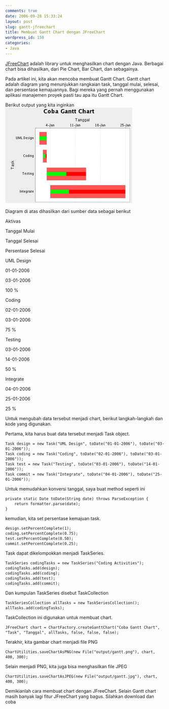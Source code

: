 ```yaml
---
comments: true
date: 2006-09-28 15:33:24
layout: post
slug: gantt-jfreechart
title: Membuat Gantt Chart dengan JFreeChart
wordpress_id: 150
categories:
- Java
---
```


[JFreeChart](http://www.jfree.org/jfreechart/ "Homepage JFreeChart") adalah library untuk menghasilkan chart dengan Java. Berbagai chart bisa dihasilkan, dari Pie Chart, Bar Chart, dan sebagainya. 

Pada artikel ini, kita akan mencoba membuat Gantt Chart. Gantt chart adalah diagram yang menunjukkan rangkaian task, tanggal mulai, selesai, dan persentase kemajuannya. Bagi mereka yang pernah menggunakan aplikasi manajemen proyek pasti tau apa itu Gantt Chart. 



Berikut output yang kita inginkan
![Gantt Chart](/images/uploads/2006/09/gantt.png)

Diagram di atas dihasilkan dari sumber data sebagai berikut







  
Aktivas

  
Tanggal Mulai

  
Tanggal Selesai

  
Persentase Selesai






  
UML Design 

  
01-01-2006

  
03-01-2006

  
100 %






  
Coding 

  
02-01-2006

  
03-01-2006

  
75 %






  
Testing 

  
03-01-2006

  
14-01-2006

  
50 %






  
Integrate 

  
04-01-2006

  
25-01-2006

  
25 %





Untuk mengubah data tersebut menjadi chart, berikut langkah-langkah dan kode yang digunakan. 

Pertama, kita harus buat data tersebut menjadi Task object. 

    Task design = new Task("UML Design", toDate("01-01-2006"), toDate("03-01-2006"));
    Task coding = new Task("Coding", toDate("02-01-2006"), toDate("03-01-2006"));
    Task test = new Task("Testing", toDate("03-01-2006"), toDate("14-01-2006"));
    Task commit = new Task("Integrate", toDate("04-01-2006"), toDate("25-01-2006"));

Untuk memudahkan konversi tanggal, saya buat method seperti ini 

    private static Date toDate(String date) throws ParseException {
        return formatter.parse(date);
    }

kemudian, kita set persentase kemajuan task.

    design.setPercentComplete(1);		
    coding.setPercentComplete(0.75);
    test.setPercentComplete(0.50);
    commit.setPercentComplete(0.25);

Task dapat dikelompokkan menjadi TaskSeries. 

    TaskSeries codingTasks = new TaskSeries("Coding Activities");
    codingTasks.add(design);
    codingTasks.add(coding);
    codingTasks.add(test);
    codingTasks.add(commit);

Dan kumpulan TaskSeries disebut TaskCollection

    TaskSeriesCollection allTasks = new TaskSeriesCollection();
    allTasks.add(codingTasks);

TaskCollection ini digunakan untuk membuat chart. 

    JFreeChart chart = ChartFactory.createGanttChart("Coba Gantt Chart", "Task", "Tanggal", allTasks, false, false, false);

Terakhir, kita gambar chart menjadi file PNG

    ChartUtilities.saveChartAsPNG(new File("output/gantt.png"), chart, 400, 300);

Selain menjadi PNG, kita juga bisa menghasilkan file JPEG

    ChartUtilities.saveChartAsJPEG(new File("output/gantt.jpg"), chart, 400, 300);

Demikianlah cara membuat chart dengan JFreeChart. Selain Gantt chart masih banyak lagi fitur JFreeChart yang bagus. Silahkan download dan coba
